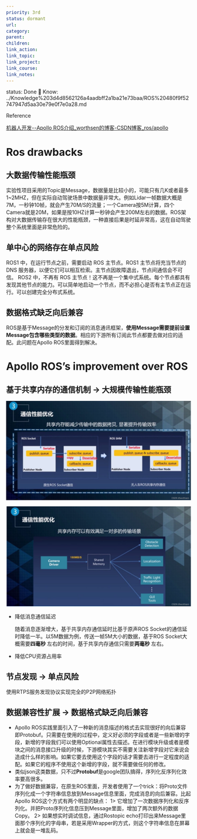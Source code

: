 ```yaml
---
priority: 3rd
status: dormant
url: 
category: 
parent: 
children: 
link_action: 
link_topic: 
link_project: 
link_course: 
link_notes: 
---
```

status: Done
🌊 Know: ../Knowledge%203d4d8562126a4aadbff2a1ba21e73baa/ROS%20480f9f52747947d5aa30e79e0f7e0a28.md

Reference

[机器人开发--Apollo ROS介绍_worthsen的博客-CSDN博客_ros/apollo](https://blog.csdn.net/qq_38880380/article/details/123683158)

# Ros drawbacks

## 大数据传输性能瓶颈

实验性项目采用的Topic是Message，数据量是比较小的，可能只有几K或者最多1~2MHZ，但在实际自动驾驶场景中数据量非常大。例如Lidar一帧数据大概是7M，一秒钟10帧，就会产生70M/S的流量；一个Camera按5M计算，四个Camera就是20M，如果是按10HZ计算一秒钟会产生200M左右的数据。ROS架构对大数据传输存在很大的性能瓶颈，一种直接后果是时延非常高，这在自动驾驶整个系统里面是非常危险的。

## ****单中心的网络存在单点风险****

ROS1 中，在运行节点之前，需要启动 ROS 主节点。ROS1 主节点将充当节点的 DNS 服务器，以便它们可以相互检索。主节点因故障退出，节点间通信会不可信。
ROS2 中，不再有 ROS 主节点！这不再是一个集中式系统。每个节点都具有发现其他节点的能力。可以简单地启动一个节点，而不必担心是否有主节点正在运行。可以创建完全分布式系统。

## ****数据格式缺乏向后兼容****

ROS是基于Message的分发和订阅的消息通讯框架，**使用Message需要提前设置Message包含哪些类型的数据**。相应的下游所有订阅此节点都要去做对应的适配。此问题在Apollo ROS里面得到解决。

# Apollo ROS’s improvement over ROS

## 基于共享内存的通信机制 → 大规模传输性能瓶颈

![](apollo%20ros%20and%20ros/Untitled.png)

![](apollo%20ros%20and%20ros/Untitled%201.png)

- 降低消息通信延迟
    
    随着消息逐渐增大，基于共享内存通信延时比基于原声ROS Socket的通信延时降低一半。以5M数据为例，传送一帧5M大小的数据，基于ROS Socket大概需要**四毫秒**
    左右的时间，基于共享内存通信只需要**两毫秒**
    左右。
    
- 降低CPU资源占用率

## 节点发现 → 单点风险

使用RTPS服务发现协议实现完全的P2P网络拓扑

## 数据兼容性扩展 → 数据格式缺乏向后兼容

- Apollo ROS实践里面引入了一种新的消息描述的格式去实现很好的向后兼容即Protobuf。只需要在使用的过程中，定义好必须的字段或者是一些新增的字段，新增的字段我们可以使用Optional属性去描述。在进行模块升级或者是模块之间的消息接口升级的时候，下游模块其实不需要关注新增字段对它来说会造成什么样的影响。如果它要去使用这个字段的话才需要去进行一定程度的适配。如果它的程序不使用这个新增的字段，就不需要做任何的修改。
- 类似json这类数据，只不过**Protobuf**是google团队搞得，序列化反序列化效率要高很多。
- 为了做好数据兼容，在原生ROS里面，开发者使用了一个trick：将Proto文件序列化成一个字符串信息放到Message信息里面，完成消息的向后兼容。比起Apollo ROS这个方式有两个明显的缺点：
1> 它增加了一次数据序列化和反序列化。并把Proto序列化信息压到Message里面，增加了两次额外的数据Copy。
2> 如果想实时调试信息，通过Rostopic echo打印出来Message里面那个序列化的字母串，若是采用Wrapper的方式，则这个字符串信息在屏幕上就会是一堆乱码。